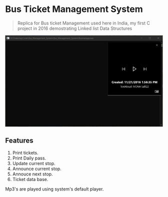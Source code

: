 # Bus Ticket Management System

>Replica for Bus ticket Management used here in India, my first C project in 2016 demostrating Linked list Data Structures

![Bus Ticket Management Demo](assets/bus_ticket.gif)

## Features

1.	Print tickets.
2.	Print Daily pass.
3.	Update current stop.
4.	Announce current stop.
5.	Annouce  next stop.
6.	Ticket data base.

Mp3's are played using system's default player.

